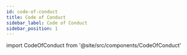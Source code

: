 ```yaml
---
id: code-of-conduct
title: Code of Conduct
sidebar_label: Code of Conduct
sidebar_position: 1
---
```


import CodeOfConduct from '@site/src/components/CodeOfConduct'

<CodeOfConduct />
